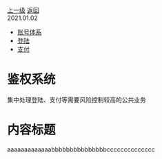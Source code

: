 <div class="extend-header">
    <div class="info">
        <div class="record">
            <a class="back" href="./">上一级</a>
            <a class="back" href="./">返回</a>
        </div>        
        <div class="mini">
            <span>2021.01.02</span>
        </div>
    </div>
    <div class="content"><div class="custom-block links">
<ul class="desc">
<li><a href="/solution">账号体系</a></li>
<li><a href="./systemBusiness/libraryPublic/function/login">登陆</a></li>
<li><a href="../systemBusiness/libraryPublic/function/payment">支付</a></li>
</ul>
</div></div>
</div>
<div class="content-header">
<h1>鉴权系统</h1>
<summary class="desc">集中处理登陆、支付等需要风险控制较高的公共业务</summary>
</div>

# 内容标题
aaaaaaaaaaaaabbbbbbbbbbbbbbbcccccccccccccc

<img :src="$withBase('images/logo.png')">
